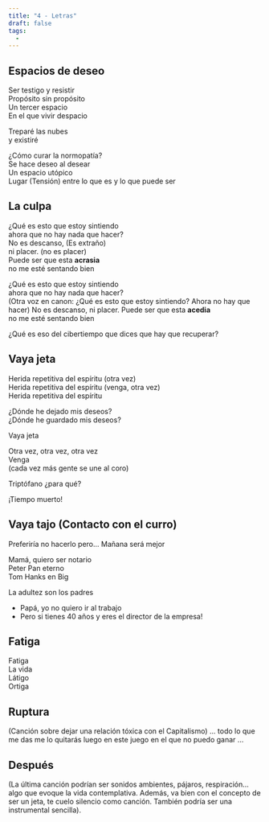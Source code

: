 ```yaml
---
title: "4 - Letras"
draft: false
tags:
  -
---
```

## Espacios de deseo

Ser testigo y resistir  
Propósito sin propósito  
Un tercer espacio  
En el que vivir despacio

Treparé las nubes  
y existiré

¿Cómo curar la normopatía?  
Se hace deseo al desear  
Un espacio utópico  
Lugar (Tensión) entre lo que es y lo que puede ser

## La culpa

¿Qué es esto que estoy sintiendo  
ahora que no hay nada que hacer?  
No es descanso, (Es extraño)  
ni placer. (no es placer)  
Puede ser que esta **acrasia**  
no me esté sentando bien

¿Qué es esto que estoy sintiendo  
ahora que no hay nada que hacer?  
  (Otra voz en canon:
  ¿Qué es esto que estoy sintiendo?
  Ahora no hay que hacer)
No es descanso,
ni placer.
Puede ser que esta **acedia**  
no me esté sentando bien

¿Qué es eso del cibertiempo
que dices que hay que recuperar?
## Vaya jeta

Herida repetitiva del espíritu (otra vez)  
Herida repetitiva del espíritu (venga, otra vez)  
Herida repetitiva del espíritu

¿Dónde he dejado mis deseos?  
¿Dónde he guardado mis deseos?

Vaya jeta

Otra vez, otra vez, otra vez  
Venga  
(cada vez más gente se une al coro)

Triptófano ¿para qué?  

¡Tiempo muerto!

## Vaya tajo (Contacto con el curro)

Preferiría no hacerlo pero...
Mañana será mejor

Mamá, quiero ser notario  
Peter Pan eterno  
Tom Hanks en Big

La adultez son los padres

- Papá, yo no quiero ir al trabajo
- Pero si tienes 40 años y eres el director de la empresa!

## Fatiga

Fatiga  
La vida  
Látigo  
Ortiga

## Ruptura
(Canción sobre dejar una relación tóxica con el Capitalismo)
...
todo lo que me das
me lo quitarás luego
en este juego
en el que no puedo
ganar
...
## Después

(La última canción podrían ser sonidos ambientes, pájaros, respiración... algo que evoque la vida contemplativa. Además, va bien con el concepto de ser un jeta, te cuelo silencio como canción. También podría ser una instrumental sencilla).